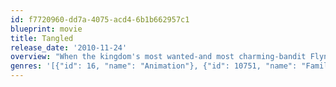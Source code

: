 ```yaml
---
id: f7720960-dd7a-4075-acd4-6b1b662957c1
blueprint: movie
title: Tangled
release_date: '2010-11-24'
overview: "When the kingdom's most wanted-and most charming-bandit Flynn Rider hides out in a mysterious tower, he's taken hostage by Rapunzel, a beautiful and feisty tower-bound teen with 70 feet of magical, golden hair. Flynn's curious captor, who's looking for her ticket out of the tower where she's been locked away for years, strikes a deal with the handsome thief and the unlikely duo sets off on an action-packed escapade, complete with a super-cop horse, an over-protective chameleon and a gruff gang of pub thugs."
genres: '[{"id": 16, "name": "Animation"}, {"id": 10751, "name": "Family"}]'
---
```

